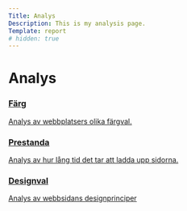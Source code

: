 ```yaml
---
Title: Analys
Description: This is my analysis page.
Template: report
# hidden: true
---
```


Analys
==================

<div class="kmom-box">
    <a href="analysis/01_colors">
        <div class="kmom-link">
            <h3>Färg</h3>
            <p> Analys av webbplatsers olika färgval.</p>
            <i class="fas fa-chevron-circle-right"></i>
        </div>
    </a>
</div>

<div class="kmom-box">
    <a href="analysis/02_load">
        <div class="kmom-link">
            <h3>Prestanda</h3>
            <p> Analys av hur lång tid det tar att ladda upp sidorna.</p>
            <i class="fas fa-chevron-circle-right"></i>
        </div>
    </a>
</div>

<div class="kmom-box">
    <a href="analysis/03_design-principles">
        <div class="kmom-link">
            <h3>Designval</h3>
            <p> Analys av webbsidans designprinciper</p>
            <i class="fas fa-chevron-circle-right"></i>
        </div>
    </a>
</div>



